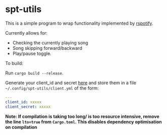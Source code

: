 # spt-utils

This is a simple program to wrap functionality implemented by [rspotify](https://github.com/ramsayleung/rspotify).

Currently allows for:

- Checking the currently playing song
- Song skipping forward/backward
- Play/pause toggle.

To build:

Run `cargo build --release`.

Generate your client_id and secret [here](https://developer.spotify.com/dashboard/applications) and store them in a file `~/.config/spt-utils/client.yml` of the form:

```yaml
---
client_id: xxxxx
client_secret: xxxxx
```

**Note: If compilation is taking too long/ is too resource intensive, remove the line `lto=true` from `Cargo.toml`. This disables dependency optimisation on compilation**

